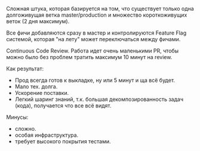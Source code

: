 Сложная штука, которая базируется на том, что существует только одна долгоживущая ветка master/production и множество короткоживущих веток (2 дня максимум).

Все фичи добавляются сразу в мастер и контролируются Feature Flag системой, которая "на лету" может переключаться между фичами.

Continuous Code Review. Работа идет очень маленькими PR, чтобы можно было без проблем тратить максимум 10 минут на review. 

Как результат: 
* Прод всегда готов к выкладке, ну или 5 минут и ща всё будет. 
* Мало тех. долга.
* Ускорение поставки.
* Легкий шаринг знаний, т.к. большая декомпозированность задач (кода), получается что все всё видят.

Минусы:
 - сложно.
 - особая инфраструктура.
 - требует высокого покрытия тестами.